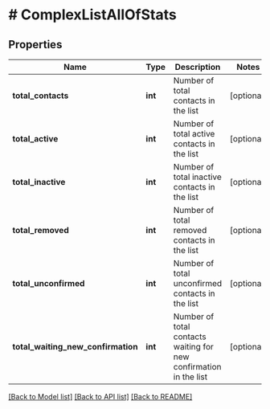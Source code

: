 # # ComplexListAllOfStats

## Properties

Name | Type | Description | Notes
------------ | ------------- | ------------- | -------------
**total_contacts** | **int** | Number of total contacts in the list | [optional]
**total_active** | **int** | Number of total active contacts in the list | [optional]
**total_inactive** | **int** | Number of total inactive contacts in the list | [optional]
**total_removed** | **int** | Number of total removed contacts in the list | [optional]
**total_unconfirmed** | **int** | Number of total unconfirmed contacts in the list | [optional]
**total_waiting_new_confirmation** | **int** | Number of total contacts waiting for new confirmation in the list | [optional]

[[Back to Model list]](../../README.md#models) [[Back to API list]](../../README.md#endpoints) [[Back to README]](../../README.md)
